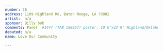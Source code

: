```yaml
---
number: 26
address: 1109 Highland Rd, Baton Rouge, LA 70802
artist:  n/a
sponsor: Billy bob
comments: Panel  #1447 (TAB 156957) poster, 10'6"x22'9" Highland/Oklahoma facing N (right, 38619 imps). No left reads in the area.
debuted: n/a
name: Love Our Community

---
```

